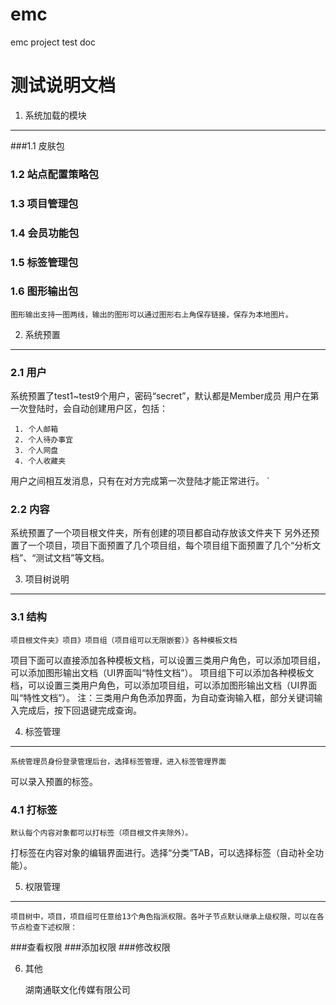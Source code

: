 # emc
emc project test doc

测试说明文档
===============

1.	系统加载的模块
------------------

###1.1	皮肤包
  
### 1.2	站点配置策略包
  
### 1.3	项目管理包
  
### 1.4	会员功能包
  
### 1.5	标签管理包
  
### 1.6	图形输出包
  
    图形输出支持一图两线，输出的图形可以通过图形右上角保存链接，保存为本地图片。
2.	系统预置
------------

### 2.1	用户
  
   系统预置了test1~test9个用户，密码“secret”，默认都是Member成员
用户在第一次登陆时，会自动创建用户区，包括：

     1.	个人邮箱
     2.	个人待办事宜
     3.	个人网盘
     4.	个人收藏夹
    
   用户之间相互发消息，只有在对方完成第一次登陆才能正常进行。
`
### 2.2	内容
  
  
   系统预置了一个项目根文件夹，所有创建的项目都自动存放该文件夹下
另外还预置了一个项目，项目下面预置了几个项目组，每个项目组下面预置了几个“分析文档”、“测试文档”等文档。

3.	项目树说明
----------------

### 3.1	结构
  
    项目根文件夹》项目》项目组（项目组可以无限嵌套）》各种模板文档
项目下面可以直接添加各种模板文档，可以设置三类用户角色，可以添加项目组，可以添加图形输出文档（UI界面叫“特性文档”）。
项目组下可以添加各种模板文档，可以设置三类用户角色，可以添加项目组，可以添加图形输出文档（UI界面叫“特性文档”）。
注：三类用户角色添加界面，为自动查询输入框，部分关键词输入完成后，按下回退键完成查询。

4.	标签管理
-------------

    系统管理员身份登录管理后台，选择标签管理，进入标签管理界面
可以录入预置的标签。

### 4.1	打标签
  
    默认每个内容对象都可以打标签（项目根文件夹除外）。
打标签在内容对象的编辑界面进行。选择“分类”TAB，可以选择标签（自动补全功能）。

5. 权限管理
-------------
    项目树中，项目，项目组可任意给13个角色指派权限。各叶子节点默认继承上级权限，可以在各节点检查下述权限：

###查看权限
###添加权限
###修改权限

6. 其他






                                                  
     湖南通联文化传媒有限公司

